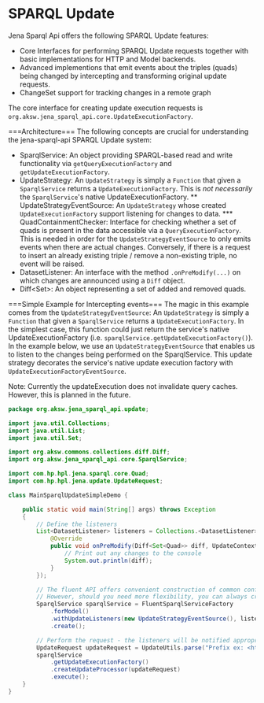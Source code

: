 SPARQL Update
=============
Jena Sparql Api offers the following SPARQL Update features:

* Core Interfaces for performing SPARQL Update requests together with basic implementations for HTTP and Model backends.
* Advanced implementions that emit events about the triples (quads) being changed by intercepting and transforming original update requests.
* ChangeSet support for tracking changes in a remote graph

The core interface for creating update execution requests is `org.aksw.jena_sparql_api.core.UpdateExecutionFactory`.

===Architecture===
The following concepts are crucial for understanding the jena-sparql-api SPARQL Update system:
* SparqlService: An object providing SPARQL-based read and write functionality via `getQueryExecutionFactory` and `getUpdateExecutionFactory`.
* UpdateStrategy: An `UpdateStrategy` is simply a `Function` that given a `SparqlService` returns a `UpdateExecutionFactory`. This is *not necessarily* the `SparqlService`'s native UpdateExecutionFactory.
** UpdateStrategyEventSource: An `UpdateStrategy` whose created `UpdateExecutionFactory` support listening for changes to data.
*** QuadContainmentChecker:  Interface for checking whether a set of quads is present in the data accessible via a `QueryExecutionFactory`.
This is needed in order for the `UpdateStrategyEventSource` to only emits events when there are actual changes.
Conversely, if there is a request to insert an already existing triple / remove a non-existing triple, no event will be raised.
* DatasetListener: An interface with the method `.onPreModify(...)` on which changes are announced using a `Diff` object.
* Diff<Set<Quad>>: An object representing a set of added and removed quads.


===Simple Example for Intercepting events===
The magic in this example comes from the `UpdateStrategyEventSource`:
An `UpdateStrategy` is simply a `Function` that given a `SparqlService` returns a `UpdateExecutionFactory`.
In the simplest case, this function could just return the service's native UpdateExecutionFactory (i.e. `sparqlService.getUpdateExecutionFactory()`).
In the example below, we use an `UpdateStrategyEventSource` that enables us to listen to the changes being performed on the SparqlService.
This update strategy decorates the service's native update execution factory with `UpdateExecutionFactoryEventSource`.

Note: Currently the updateExecution does not invalidate query caches. However, this is planned in the future.


```java
package org.aksw.jena_sparql_api.update;

import java.util.Collections;
import java.util.List;
import java.util.Set;

import org.aksw.commons.collections.diff.Diff;
import org.aksw.jena_sparql_api.core.SparqlService;

import com.hp.hpl.jena.sparql.core.Quad;
import com.hp.hpl.jena.update.UpdateRequest;

class MainSparqlUpdateSimpleDemo {

    public static void main(String[] args) throws Exception
    {
        // Define the listeners
        List<DatasetListener> listeners = Collections.<DatasetListener>singletonList(new DatasetListener() {
            @Override
            public void onPreModify(Diff<Set<Quad>> diff, UpdateContext updateContext) {
                // Print out any changes to the console
                System.out.println(diff);
            }
        });

        // The fluent API offers convenient construction of common configurations
        // However, should you need more flexibility, you can always create a custom SparqlService decorators.
        SparqlService sparqlService = FluentSparqlServiceFactory
            .forModel()
            .withUpdateListeners(new UpdateStrategyEventSource(), listeners)
            .create();

        // Perform the request - the listeners will be notified appropriately
        UpdateRequest updateRequest = UpdateUtils.parse("Prefix ex: <http://example.org/> Insert Data { ex:s ex:p ex:o }");
        sparqlService
            .getUpdateExecutionFactory()
            .createUpdateProcessor(updateRequest)
            .execute();
    }
}

```







